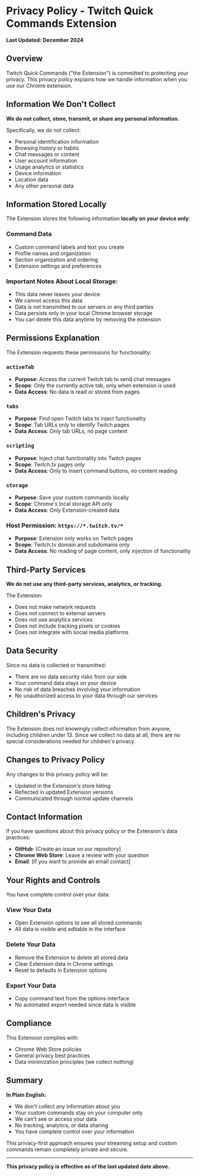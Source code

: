 # Privacy Policy - Twitch Quick Commands Extension

**Last Updated: December 2024**

## Overview

Twitch Quick Commands ("the Extension") is committed to protecting your privacy. This privacy policy explains how we handle information when you use our Chrome extension.

## Information We Don't Collect

**We do not collect, store, transmit, or share any personal information.**

Specifically, we do not collect:
- Personal identification information
- Browsing history or habits  
- Chat messages or content
- User account information
- Usage analytics or statistics
- Device information
- Location data
- Any other personal data

## Information Stored Locally

The Extension stores the following information **locally on your device only**:

### Command Data
- Custom command labels and text you create
- Profile names and organization
- Section organization and ordering
- Extension settings and preferences

### Important Notes About Local Storage:
- This data never leaves your device
- We cannot access this data
- Data is not transmitted to our servers or any third parties
- Data persists only in your local Chrome browser storage
- You can delete this data anytime by removing the extension

## Permissions Explanation

The Extension requests these permissions for functionality:

### `activeTab`
- **Purpose**: Access the current Twitch tab to send chat messages
- **Scope**: Only the currently active tab, only when extension is used
- **Data Access**: No data is read or stored from pages

### `tabs`  
- **Purpose**: Find open Twitch tabs to inject functionality
- **Scope**: Tab URLs only to identify Twitch pages
- **Data Access**: Only tab URLs, no page content

### `scripting`
- **Purpose**: Inject chat functionality into Twitch pages  
- **Scope**: Twitch.tv pages only
- **Data Access**: Only to insert command buttons, no content reading

### `storage`
- **Purpose**: Save your custom commands locally
- **Scope**: Chrome's local storage API only
- **Data Access**: Only Extension-created data

### Host Permission: `https://*.twitch.tv/*`
- **Purpose**: Extension only works on Twitch pages
- **Scope**: Twitch.tv domain and subdomains only
- **Data Access**: No reading of page content, only injection of functionality

## Third-Party Services

**We do not use any third-party services, analytics, or tracking.**

The Extension:
- Does not make network requests
- Does not connect to external servers
- Does not use analytics services
- Does not include tracking pixels or cookies
- Does not integrate with social media platforms

## Data Security

Since no data is collected or transmitted:
- There are no data security risks from our side
- Your command data stays on your device
- No risk of data breaches involving your information
- No unauthorized access to your data through our services

## Children's Privacy

The Extension does not knowingly collect information from anyone, including children under 13. Since we collect no data at all, there are no special considerations needed for children's privacy.

## Changes to Privacy Policy

Any changes to this privacy policy will be:
- Updated in the Extension's store listing
- Reflected in updated Extension versions
- Communicated through normal update channels

## Contact Information

If you have questions about this privacy policy or the Extension's data practices:

- **GitHub**: [Create an issue on our repository]
- **Chrome Web Store**: Leave a review with your question
- **Email**: [If you want to provide an email contact]

## Your Rights and Controls

You have complete control over your data:

### View Your Data
- Open Extension options to see all stored commands
- All data is visible and editable in the interface

### Delete Your Data  
- Remove the Extension to delete all stored data
- Clear Extension data in Chrome settings
- Reset to defaults in Extension options

### Export Your Data
- Copy command text from the options interface
- No automated export needed since data is visible

## Compliance

This Extension complies with:
- Chrome Web Store policies
- General privacy best practices
- Data minimization principles (we collect nothing)

## Summary

**In Plain English:**
- We don't collect any information about you
- Your custom commands stay on your computer only
- We can't see or access your data
- No tracking, analytics, or data sharing
- You have complete control over your information

This privacy-first approach ensures your streaming setup and custom commands remain completely private and secure.

---

**This privacy policy is effective as of the last updated date above.**
